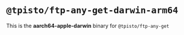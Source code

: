 # `@tpisto/ftp-any-get-darwin-arm64`

This is the **aarch64-apple-darwin** binary for `@tpisto/ftp-any-get`
